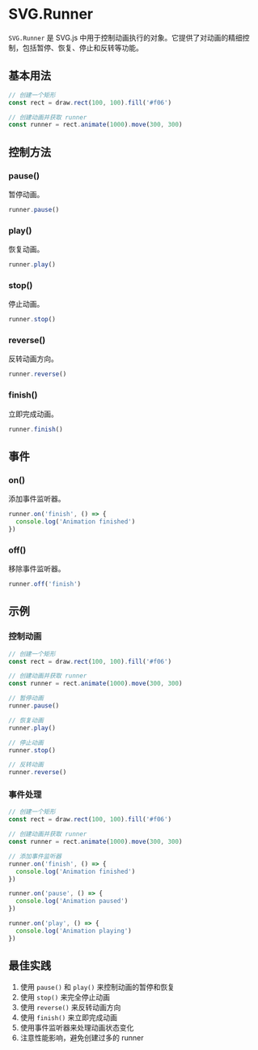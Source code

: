 # SVG.Runner

`SVG.Runner` 是 SVG.js 中用于控制动画执行的对象。它提供了对动画的精细控制，包括暂停、恢复、停止和反转等功能。

## 基本用法

```ts
// 创建一个矩形
const rect = draw.rect(100, 100).fill('#f06')

// 创建动画并获取 runner
const runner = rect.animate(1000).move(300, 300)
```

## 控制方法

### pause()

暂停动画。

```ts
runner.pause()
```

### play()

恢复动画。

```ts
runner.play()
```

### stop()

停止动画。

```ts
runner.stop()
```

### reverse()

反转动画方向。

```ts
runner.reverse()
```

### finish()

立即完成动画。

```ts
runner.finish()
```

## 事件

### on()

添加事件监听器。

```ts
runner.on('finish', () => {
  console.log('Animation finished')
})
```

### off()

移除事件监听器。

```ts
runner.off('finish')
```

## 示例

### 控制动画

```ts
// 创建一个矩形
const rect = draw.rect(100, 100).fill('#f06')

// 创建动画并获取 runner
const runner = rect.animate(1000).move(300, 300)

// 暂停动画
runner.pause()

// 恢复动画
runner.play()

// 停止动画
runner.stop()

// 反转动画
runner.reverse()
```

### 事件处理

```ts
// 创建一个矩形
const rect = draw.rect(100, 100).fill('#f06')

// 创建动画并获取 runner
const runner = rect.animate(1000).move(300, 300)

// 添加事件监听器
runner.on('finish', () => {
  console.log('Animation finished')
})

runner.on('pause', () => {
  console.log('Animation paused')
})

runner.on('play', () => {
  console.log('Animation playing')
})
```

## 最佳实践

1. 使用 `pause()` 和 `play()` 来控制动画的暂停和恢复
2. 使用 `stop()` 来完全停止动画
3. 使用 `reverse()` 来反转动画方向
4. 使用 `finish()` 来立即完成动画
5. 使用事件监听器来处理动画状态变化
6. 注意性能影响，避免创建过多的 runner
